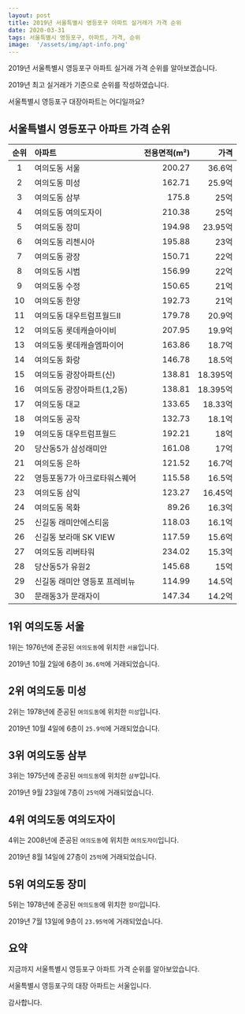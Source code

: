 ```yaml
---
layout: post
title: 2019년 서울특별시 영등포구 아파트 실거래가 가격 순위
date: 2020-03-31
tags: 서울특별시 영등포구, 아파트, 가격, 순위
image:  '/assets/img/apt-info.png'
---
```


2019년 서울특별시 영등포구 아파트 실거래 가격 순위를 알아보겠습니다.

2019년 최고 실거래가 기준으로 순위를 작성하였습니다.

서울특별시 영등포구 대장아파트는 어디일까요?

## 서울특별시 영등포구 아파트 가격 순위

|순위|아파트|전용면적(m²)|가격|
|:---:|:------|---:|---:|
|1|여의도동 서울|200.27|36.6억|
|2|여의도동 미성|162.71|25.9억|
|3|여의도동 삼부|175.8|25억|
|4|여의도동 여의도자이|210.38|25억|
|5|여의도동 장미|194.98|23.95억|
|6|여의도동 리첸시아|195.88|23억|
|7|여의도동 광장|150.71|22억|
|8|여의도동 시범|156.99|22억|
|9|여의도동 수정|150.65|21억|
|10|여의도동 한양|192.73|21억|
|11|여의도동 대우트럼프월드II|179.78|20.9억|
|12|여의도동 롯데캐슬아이비|207.95|19.9억|
|13|여의도동 롯데캐슬엠파이어|163.86|18.7억|
|14|여의도동 화랑|146.78|18.5억|
|15|여의도동 광장아파트(신)|138.81|18.395억|
|16|여의도동 광장아파트(1,2동)|138.81|18.395억|
|17|여의도동 대교|133.65|18.33억|
|18|여의도동 공작|132.73|18.1억|
|19|여의도동 대우트럼프월드|192.21|18억|
|20|당산동5가 삼성래미안|161.08|17억|
|21|여의도동 은하|121.52|16.7억|
|22|영등포동7가 아크로타워스퀘어|115.58|16.5억|
|23|여의도동 삼익|123.27|16.45억|
|24|여의도동 목화|89.26|16.3억|
|25|신길동 래미안에스티움|118.03|16.1억|
|26|신길동 보라매 SK VIEW|117.59|15.6억|
|27|여의도동 리버타워|234.02|15.3억|
|28|당산동5가 유원2|145.68|15억|
|29|신길동 래미안 영등포 프레비뉴|114.99|14.5억|
|30|문래동3가 문래자이|147.34|14.2억|



## 1위 여의도동 서울

1위는 1976년에 준공된 `여의도동`에 위치한 `서울`입니다.

2019년 10월 2일에 6층이 `36.6억`에 거래되었습니다.

<!-- * 카카오맵 - 지도퍼가기 -->
<!-- 1. 지도 노드 -->
<div id="daumRoughmapContainer1585773868454" class="root_daum_roughmap root_daum_roughmap_landing"></div>

<!--
	2. 설치 스크립트
	* 지도 퍼가기 서비스를 2개 이상 넣을 경우, 설치 스크립트는 하나만 삽입합니다.
-->
<script charset="UTF-8" class="daum_roughmap_loader_script" src="https://ssl.daumcdn.net/dmaps/map_js_init/roughmapLoader.js"></script>

<!-- 3. 실행 스크립트 -->
<script charset="UTF-8">
	new daum.roughmap.Lander({
		"timestamp" : "1585773868454",
		"key" : "xr4t",
		"mapWidth" : "320",
		"mapHeight" : "180"
	}).render();
</script>

## 2위 여의도동 미성

2위는 1978년에 준공된 `여의도동`에 위치한 `미성`입니다.

2019년 10월 4일에 6층이 `25.9억`에 거래되었습니다.

<!-- * 카카오맵 - 지도퍼가기 -->
<!-- 1. 지도 노드 -->
<div id="daumRoughmapContainer1585773855582" class="root_daum_roughmap root_daum_roughmap_landing"></div>

<!--
	2. 설치 스크립트
	* 지도 퍼가기 서비스를 2개 이상 넣을 경우, 설치 스크립트는 하나만 삽입합니다.
-->
<script charset="UTF-8" class="daum_roughmap_loader_script" src="https://ssl.daumcdn.net/dmaps/map_js_init/roughmapLoader.js"></script>

<!-- 3. 실행 스크립트 -->
<script charset="UTF-8">
	new daum.roughmap.Lander({
		"timestamp" : "1585773855582",
		"key" : "xr4s",
		"mapWidth" : "320",
		"mapHeight" : "180"
	}).render();
</script>

## 3위 여의도동 삼부

3위는 1975년에 준공된 `여의도동`에 위치한 `삼부`입니다.

2019년 9월 23일에 7층이 `25억`에 거래되었습니다.

<!-- * 카카오맵 - 지도퍼가기 -->
<!-- 1. 지도 노드 -->
<div id="daumRoughmapContainer1585773846214" class="root_daum_roughmap root_daum_roughmap_landing"></div>

<!--
	2. 설치 스크립트
	* 지도 퍼가기 서비스를 2개 이상 넣을 경우, 설치 스크립트는 하나만 삽입합니다.
-->
<script charset="UTF-8" class="daum_roughmap_loader_script" src="https://ssl.daumcdn.net/dmaps/map_js_init/roughmapLoader.js"></script>

<!-- 3. 실행 스크립트 -->
<script charset="UTF-8">
	new daum.roughmap.Lander({
		"timestamp" : "1585773846214",
		"key" : "xr4r",
		"mapWidth" : "320",
		"mapHeight" : "180"
	}).render();
</script>

## 4위 여의도동 여의도자이

4위는 2008년에 준공된 `여의도동`에 위치한 `여의도자이`입니다.

2019년 8월 14일에 27층이 `25억`에 거래되었습니다.

<!-- * 카카오맵 - 지도퍼가기 -->
<!-- 1. 지도 노드 -->
<div id="daumRoughmapContainer1585773836622" class="root_daum_roughmap root_daum_roughmap_landing"></div>

<!--
	2. 설치 스크립트
	* 지도 퍼가기 서비스를 2개 이상 넣을 경우, 설치 스크립트는 하나만 삽입합니다.
-->
<script charset="UTF-8" class="daum_roughmap_loader_script" src="https://ssl.daumcdn.net/dmaps/map_js_init/roughmapLoader.js"></script>

<!-- 3. 실행 스크립트 -->
<script charset="UTF-8">
	new daum.roughmap.Lander({
		"timestamp" : "1585773836622",
		"key" : "xr4q",
		"mapWidth" : "320",
		"mapHeight" : "180"
	}).render();
</script>

## 5위 여의도동 장미

5위는 1978년에 준공된 `여의도동`에 위치한 `장미`입니다.

2019년 7월 13일에 9층이 `23.95억`에 거래되었습니다.

<!-- * 카카오맵 - 지도퍼가기 -->
<!-- 1. 지도 노드 -->
<div id="daumRoughmapContainer1585773828566" class="root_daum_roughmap root_daum_roughmap_landing"></div>

<!--
	2. 설치 스크립트
	* 지도 퍼가기 서비스를 2개 이상 넣을 경우, 설치 스크립트는 하나만 삽입합니다.
-->
<script charset="UTF-8" class="daum_roughmap_loader_script" src="https://ssl.daumcdn.net/dmaps/map_js_init/roughmapLoader.js"></script>

<!-- 3. 실행 스크립트 -->
<script charset="UTF-8">
	new daum.roughmap.Lander({
		"timestamp" : "1585773828566",
		"key" : "xr4p",
		"mapWidth" : "320",
		"mapHeight" : "180"
	}).render();
</script>


## 요약

지금까지 서울특별시 영등포구 아파트 가격 순위를 알아보았습니다.

서울특별시 영등포구의 대장 아파트는 서울입니다.

감사합니다.

